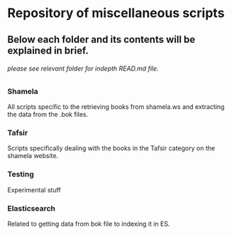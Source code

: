 # Repository of miscellaneous scripts


## Below each folder and its contents will be explained in brief.
###### please see relevant folder for indepth READ.md file.



### Shamela

All scripts specific to the retrieving books from shamela.ws and extracting the data
from the .bok files.


### Tafsir

Scripts specifically dealing with the books in the Tafsir category on the shamela website.


### Testing

Experimental stuff


### Elasticsearch


Related to getting data from bok file to indexing it in ES.
